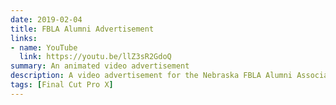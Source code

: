 ```yaml
---
date: 2019-02-04
title: FBLA Alumni Advertisement
links:
- name: YouTube
  link: https://youtu.be/llZ3sR2GdoQ
summary: An animated video advertisement
description: A video advertisement for the Nebraska FBLA Alumni Association intended to be used as a video buffer during SLC sessions.
tags: [Final Cut Pro X]
---
```

